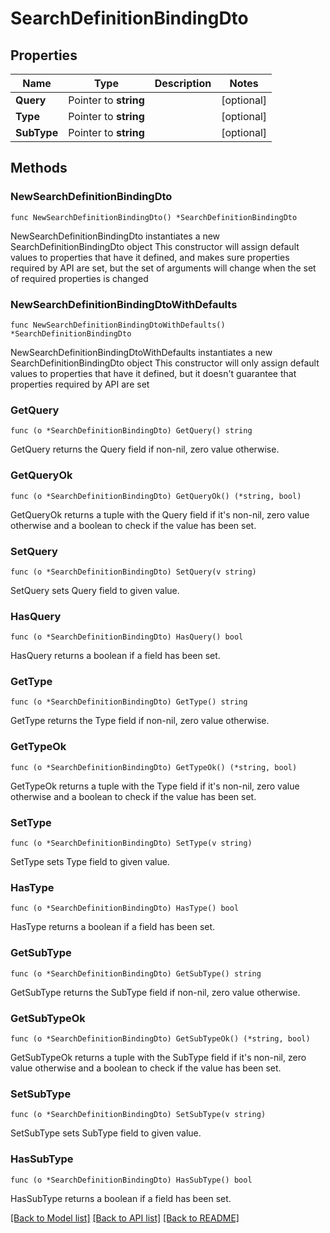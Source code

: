 # SearchDefinitionBindingDto

## Properties

Name | Type | Description | Notes
------------ | ------------- | ------------- | -------------
**Query** | Pointer to **string** |  | [optional] 
**Type** | Pointer to **string** |  | [optional] 
**SubType** | Pointer to **string** |  | [optional] 

## Methods

### NewSearchDefinitionBindingDto

`func NewSearchDefinitionBindingDto() *SearchDefinitionBindingDto`

NewSearchDefinitionBindingDto instantiates a new SearchDefinitionBindingDto object
This constructor will assign default values to properties that have it defined,
and makes sure properties required by API are set, but the set of arguments
will change when the set of required properties is changed

### NewSearchDefinitionBindingDtoWithDefaults

`func NewSearchDefinitionBindingDtoWithDefaults() *SearchDefinitionBindingDto`

NewSearchDefinitionBindingDtoWithDefaults instantiates a new SearchDefinitionBindingDto object
This constructor will only assign default values to properties that have it defined,
but it doesn't guarantee that properties required by API are set

### GetQuery

`func (o *SearchDefinitionBindingDto) GetQuery() string`

GetQuery returns the Query field if non-nil, zero value otherwise.

### GetQueryOk

`func (o *SearchDefinitionBindingDto) GetQueryOk() (*string, bool)`

GetQueryOk returns a tuple with the Query field if it's non-nil, zero value otherwise
and a boolean to check if the value has been set.

### SetQuery

`func (o *SearchDefinitionBindingDto) SetQuery(v string)`

SetQuery sets Query field to given value.

### HasQuery

`func (o *SearchDefinitionBindingDto) HasQuery() bool`

HasQuery returns a boolean if a field has been set.

### GetType

`func (o *SearchDefinitionBindingDto) GetType() string`

GetType returns the Type field if non-nil, zero value otherwise.

### GetTypeOk

`func (o *SearchDefinitionBindingDto) GetTypeOk() (*string, bool)`

GetTypeOk returns a tuple with the Type field if it's non-nil, zero value otherwise
and a boolean to check if the value has been set.

### SetType

`func (o *SearchDefinitionBindingDto) SetType(v string)`

SetType sets Type field to given value.

### HasType

`func (o *SearchDefinitionBindingDto) HasType() bool`

HasType returns a boolean if a field has been set.

### GetSubType

`func (o *SearchDefinitionBindingDto) GetSubType() string`

GetSubType returns the SubType field if non-nil, zero value otherwise.

### GetSubTypeOk

`func (o *SearchDefinitionBindingDto) GetSubTypeOk() (*string, bool)`

GetSubTypeOk returns a tuple with the SubType field if it's non-nil, zero value otherwise
and a boolean to check if the value has been set.

### SetSubType

`func (o *SearchDefinitionBindingDto) SetSubType(v string)`

SetSubType sets SubType field to given value.

### HasSubType

`func (o *SearchDefinitionBindingDto) HasSubType() bool`

HasSubType returns a boolean if a field has been set.


[[Back to Model list]](../README.md#documentation-for-models) [[Back to API list]](../README.md#documentation-for-api-endpoints) [[Back to README]](../README.md)


